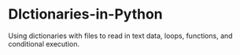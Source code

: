 # DIctionaries-in-Python
Using dictionaries with files to read in text data, loops, functions, and conditional execution. 
